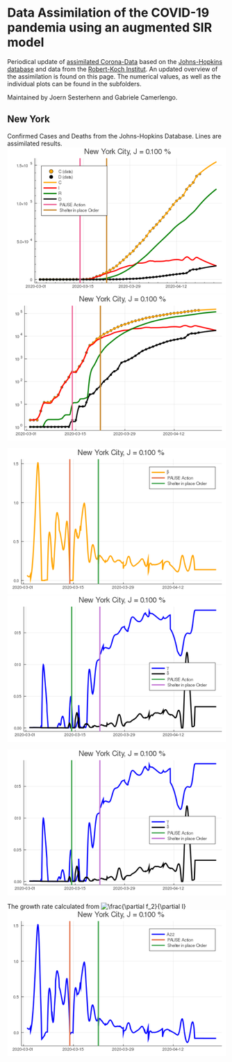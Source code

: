 # Data Assimilation of the COVID-19 pandemia using an augmented SIR model

Periodical update of [assimilated
Corona-Data](https://www.zenodo.org/record/3738945) based on the
[Johns-Hopkins
database](https://github.com/CSSEGISandData/COVID-19.git) and data
from the [Robert-Koch
Institut](https://www.rki.de/DE/Content/InfAZ/N/Neuartiges_Coronavirus/Fallzahlen.html).
An updated overview of the assimilation is found on this page. The numerical
values, as well as the individual plots can be found in the
subfolders.

Maintained by Joern Sesterhenn and Gabriele Camerlengo.


## New York
Confirmed Cases and Deaths from the Johns-Hopkins Database. Lines are
assimilated results.  
![Linear Representation of the data](figs/US-New_York-New_York/da.png)
![Logarithmical Representation of the data](figs/US-New_York-New_York/da_log.png)

![Model parameter \beta](figs/US-New_York-New_York/da_beta.png)
![Model parameter \gamma and \deta](figs/US-New_York-New_York/da_delta_gamma.png)

![\sigma](figs/US-New_York-New_York/da_delta_gamma.png)



The growth rate calculated from ![\frac{\partial f_2}{\partial I}](https://render.githubusercontent.com/render/math?math=%5Cbeta)
![Growth rate of infections](figs/US-New_York-New_York/da_A22.png)





